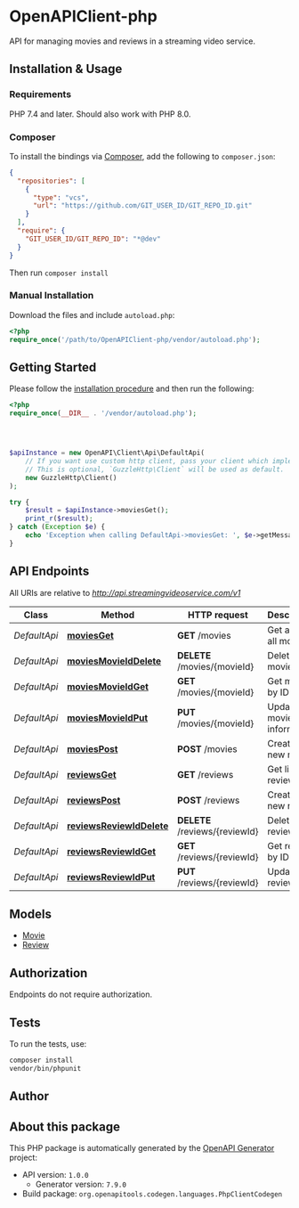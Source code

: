 # OpenAPIClient-php

API for managing movies and reviews in a streaming video service.


## Installation & Usage

### Requirements

PHP 7.4 and later.
Should also work with PHP 8.0.

### Composer

To install the bindings via [Composer](https://getcomposer.org/), add the following to `composer.json`:

```json
{
  "repositories": [
    {
      "type": "vcs",
      "url": "https://github.com/GIT_USER_ID/GIT_REPO_ID.git"
    }
  ],
  "require": {
    "GIT_USER_ID/GIT_REPO_ID": "*@dev"
  }
}
```

Then run `composer install`

### Manual Installation

Download the files and include `autoload.php`:

```php
<?php
require_once('/path/to/OpenAPIClient-php/vendor/autoload.php');
```

## Getting Started

Please follow the [installation procedure](#installation--usage) and then run the following:

```php
<?php
require_once(__DIR__ . '/vendor/autoload.php');




$apiInstance = new OpenAPI\Client\Api\DefaultApi(
    // If you want use custom http client, pass your client which implements `GuzzleHttp\ClientInterface`.
    // This is optional, `GuzzleHttp\Client` will be used as default.
    new GuzzleHttp\Client()
);

try {
    $result = $apiInstance->moviesGet();
    print_r($result);
} catch (Exception $e) {
    echo 'Exception when calling DefaultApi->moviesGet: ', $e->getMessage(), PHP_EOL;
}

```

## API Endpoints

All URIs are relative to *http://api.streamingvideoservice.com/v1*

Class | Method | HTTP request | Description
------------ | ------------- | ------------- | -------------
*DefaultApi* | [**moviesGet**](docs/Api/DefaultApi.md#moviesget) | **GET** /movies | Get a list of all movies
*DefaultApi* | [**moviesMovieIdDelete**](docs/Api/DefaultApi.md#moviesmovieiddelete) | **DELETE** /movies/{movieId} | Delete movie
*DefaultApi* | [**moviesMovieIdGet**](docs/Api/DefaultApi.md#moviesmovieidget) | **GET** /movies/{movieId} | Get movie by ID
*DefaultApi* | [**moviesMovieIdPut**](docs/Api/DefaultApi.md#moviesmovieidput) | **PUT** /movies/{movieId} | Update movie information
*DefaultApi* | [**moviesPost**](docs/Api/DefaultApi.md#moviespost) | **POST** /movies | Create a new movie
*DefaultApi* | [**reviewsGet**](docs/Api/DefaultApi.md#reviewsget) | **GET** /reviews | Get list of reviews
*DefaultApi* | [**reviewsPost**](docs/Api/DefaultApi.md#reviewspost) | **POST** /reviews | Create a new review
*DefaultApi* | [**reviewsReviewIdDelete**](docs/Api/DefaultApi.md#reviewsreviewiddelete) | **DELETE** /reviews/{reviewId} | Delete review
*DefaultApi* | [**reviewsReviewIdGet**](docs/Api/DefaultApi.md#reviewsreviewidget) | **GET** /reviews/{reviewId} | Get review by ID
*DefaultApi* | [**reviewsReviewIdPut**](docs/Api/DefaultApi.md#reviewsreviewidput) | **PUT** /reviews/{reviewId} | Update review

## Models

- [Movie](docs/Model/Movie.md)
- [Review](docs/Model/Review.md)

## Authorization
Endpoints do not require authorization.

## Tests

To run the tests, use:

```bash
composer install
vendor/bin/phpunit
```

## Author



## About this package

This PHP package is automatically generated by the [OpenAPI Generator](https://openapi-generator.tech) project:

- API version: `1.0.0`
    - Generator version: `7.9.0`
- Build package: `org.openapitools.codegen.languages.PhpClientCodegen`
